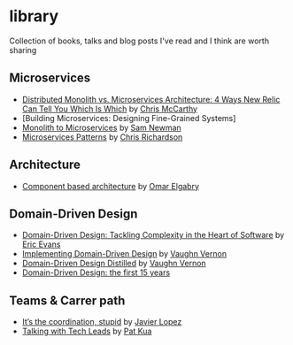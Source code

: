 # library
Collection of books, talks and blog posts I've read and I think are worth sharing


## Microservices
- [Distributed Monolith vs. Microservices Architecture: 4 Ways New Relic Can Tell You Which Is Which](https://blog.newrelic.com/engineering/distributed-monolith-vs-microservices/) by [Chris McCarthy](https://blog.newrelic.com/author/chrismccarthy/)
- [Building Microservices: Designing Fine-Grained Systems]
- [Monolith to Microservices](https://www.goodreads.com/book/show/44144499-monolith-to-microservices) by [Sam Newman](https://twitter.com/samnewman)
- [Microservices Patterns](https://www.goodreads.com/book/show/34372564-microservice-patterns) by [Chris Richardson](https://twitter.com/crichardson)

## Architecture
- [Component based architecture](https://medium.com/omarelgabrys-blog/component-based-architecture-3c3c23c7e348) by [Omar Elgabry](https://medium.com/@OmarElGabry)

## Domain-Driven Design
- [Domain-Driven Design: Tackling Complexity in the Heart of Software](http://goodreads.com/book/show/179133.Domain_Driven_Design) by [Eric Evans](https://twitter.com/ericevans0)
- [Implementing Domain-Driven Design](https://www.goodreads.com/book/show/15756865-implementing-domain-driven-design) by [Vaughn Vernon](https://twitter.com/VaughnVernon)
- [Domain-Driven Design Distilled](https://www.goodreads.com/book/show/28602719-domain-driven-design-distilled) by [Vaughn Vernon](https://twitter.com/VaughnVernon)
- [Domain-Driven Design: the first 15 years](https://www.goodreads.com/book/show/43704823-domain-driven-design)

## Teams & Carrer path
- [It’s the coordination, stupid](https://medium.com/dev-genius/its-the-coordination-stupid-f3581bbf25cd) by [Javier Lopez](https://twitter.com/javisan81)
- [Talking with Tech Leads](https://www.goodreads.com/book/show/23270194-talking-with-tech-leads) by [Pat Kua](https://twitter.com/patkua)
